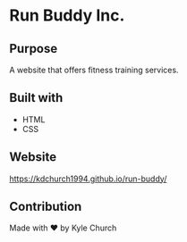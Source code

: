 # Run Buddy Inc. 

## Purpose
A website that offers fitness training services. 

## Built with
* HTML
* CSS

## Website
https://kdchurch1994.github.io/run-buddy/

## Contribution
Made with ❤️ by Kyle Church
